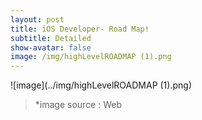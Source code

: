 ```yaml
---
layout: post
title: iOS Developer- Road Map!
subtitle: Detailed
show-avatar: false
image: /img/highLevelROADMAP (1).png
---
```

![image](../img/highLevelROADMAP (1).png)
> *image source : Web




 



 













